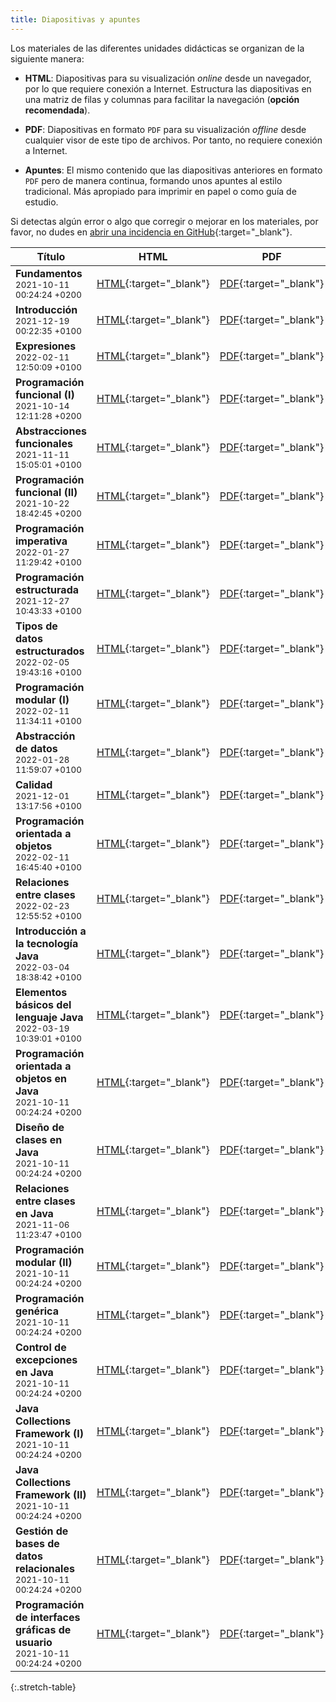 ```yaml
---
title: Diapositivas y apuntes
---
```


Los materiales de las diferentes unidades didácticas se organizan de la siguiente manera:

- **HTML**: Diapositivas para su visualización *online* desde un navegador, por lo que requiere conexión a Internet. Estructura las diapositivas en una matriz de filas y columnas para facilitar la navegación (**opción recomendada**).

- **PDF**: Diapositivas en formato `PDF` para su visualización *offline* desde cualquier visor de este tipo de archivos. Por tanto, no requiere conexión a Internet.

- **Apuntes**: El mismo contenido que las diapositivas anteriores en formato `PDF` pero de manera continua, formando unos apuntes al estilo tradicional. Más apropiado para imprimir en papel o como guía de estudio.

Si detectas algún error o algo que corregir o mejorar en los materiales, por favor, no dudes en [abrir una incidencia en GitHub](https://github.com/ricpelo/pro/issues/new){:target="_blank"}.

| Título | HTML | PDF | Apuntes | Ejercicios | Prácticas |
| ------ |:----:|:---:|:-------:|:----------:|:---------:|
| <strong>Fundamentos</strong><br><small class="fecha" title="Última actualización">2021-10-11 00:24:24 +0200</small> | [HTML](slides/fundamentos.html){:target="_blank"} | [PDF](pdf/fundamentos.pdf){:target="_blank"} | [Apuntes](apuntes/fundamentos-apuntes.pdf){:target="_blank"}
| <strong>Introducción</strong><br><small class="fecha" title="Última actualización">2021-12-19 00:22:35 +0100</small> | [HTML](slides/introduccion.html){:target="_blank"} | [PDF](pdf/introduccion.pdf){:target="_blank"} | [Apuntes](apuntes/introduccion-apuntes.pdf){:target="_blank"}
| <strong>Expresiones</strong><br><small class="fecha" title="Última actualización">2022-02-11 12:50:09 +0100</small> | [HTML](slides/expresiones.html){:target="_blank"} | [PDF](pdf/expresiones.pdf){:target="_blank"} | [Apuntes](apuntes/expresiones-apuntes.pdf){:target="_blank"}
| <strong>Programación funcional (I)</strong><br><small class="fecha" title="Última actualización">2021-10-14 12:11:28 +0200</small> | [HTML](slides/programacion-funcional-i.html){:target="_blank"} | [PDF](pdf/programacion-funcional-i.pdf){:target="_blank"} | [Apuntes](apuntes/programacion-funcional-i-apuntes.pdf){:target="_blank"}
| <strong>Abstracciones funcionales</strong><br><small class="fecha" title="Última actualización">2021-11-11 15:05:01 +0100</small> | [HTML](slides/abstracciones-funcionales.html){:target="_blank"} | [PDF](pdf/abstracciones-funcionales.pdf){:target="_blank"} | [Apuntes](apuntes/abstracciones-funcionales-apuntes.pdf){:target="_blank"}
| <strong>Programación funcional (II)</strong><br><small class="fecha" title="Última actualización">2021-10-22 18:42:45 +0200</small> | [HTML](slides/programacion-funcional-ii.html){:target="_blank"} | [PDF](pdf/programacion-funcional-ii.pdf){:target="_blank"} | [Apuntes](apuntes/programacion-funcional-ii-apuntes.pdf){:target="_blank"} | [Ejercicios](ejercicios/programacion-funcional-ii-ejercicios.pdf){:target="_blank"}<br><small class="fecha" title="Última actualización">2021-12-20 13:40:39 +0100</small>
| <strong>Programación imperativa</strong><br><small class="fecha" title="Última actualización">2022-01-27 11:29:42 +0100</small> | [HTML](slides/programacion-imperativa.html){:target="_blank"} | [PDF](pdf/programacion-imperativa.pdf){:target="_blank"} | [Apuntes](apuntes/programacion-imperativa-apuntes.pdf){:target="_blank"}
| <strong>Programación estructurada</strong><br><small class="fecha" title="Última actualización">2021-12-27 10:43:33 +0100</small> | [HTML](slides/programacion-estructurada.html){:target="_blank"} | [PDF](pdf/programacion-estructurada.pdf){:target="_blank"} | [Apuntes](apuntes/programacion-estructurada-apuntes.pdf){:target="_blank"} | [Ejercicios](ejercicios/programacion-estructurada-ejercicios.pdf){:target="_blank"}<br><small class="fecha" title="Última actualización">2021-10-11 00:24:24 +0200</small>
| <strong>Tipos de datos estructurados</strong><br><small class="fecha" title="Última actualización">2022-02-05 19:43:16 +0100</small> | [HTML](slides/tipos-de-datos-estructurados.html){:target="_blank"} | [PDF](pdf/tipos-de-datos-estructurados.pdf){:target="_blank"} | [Apuntes](apuntes/tipos-de-datos-estructurados-apuntes.pdf){:target="_blank"} | [Ejercicios](ejercicios/tipos-de-datos-estructurados-ejercicios.pdf){:target="_blank"}<br><small class="fecha" title="Última actualización">2021-10-29 17:10:11 +0200</small>
| <strong>Programación modular (I)</strong><br><small class="fecha" title="Última actualización">2022-02-11 11:34:11 +0100</small> | [HTML](slides/programacion-modular-i.html){:target="_blank"} | [PDF](pdf/programacion-modular-i.pdf){:target="_blank"} | [Apuntes](apuntes/programacion-modular-i-apuntes.pdf){:target="_blank"} | [Ejercicios](ejercicios/programacion-modular-i-ejercicios.pdf){:target="_blank"}<br><small class="fecha" title="Última actualización">2021-10-11 00:24:24 +0200</small> | [Prácticas](practicas/programacion-modular-i-practicas.pdf){:target="_blank"}<br><small class="fecha" title="Última actualización">2022-01-12 20:28:59 +0100</small>
| <strong>Abstracción de datos</strong><br><small class="fecha" title="Última actualización">2022-01-28 11:59:07 +0100</small> | [HTML](slides/abstraccion-de-datos.html){:target="_blank"} | [PDF](pdf/abstraccion-de-datos.pdf){:target="_blank"} | [Apuntes](apuntes/abstraccion-de-datos-apuntes.pdf){:target="_blank"}
| <strong>Calidad</strong><br><small class="fecha" title="Última actualización">2021-12-01 13:17:56 +0100</small> | [HTML](slides/calidad.html){:target="_blank"} | [PDF](pdf/calidad.pdf){:target="_blank"} | [Apuntes](apuntes/calidad-apuntes.pdf){:target="_blank"}
| <strong>Programación orientada a objetos</strong><br><small class="fecha" title="Última actualización">2022-02-11 16:45:40 +0100</small> | [HTML](slides/programacion-orientada-a-objetos.html){:target="_blank"} | [PDF](pdf/programacion-orientada-a-objetos.pdf){:target="_blank"} | [Apuntes](apuntes/programacion-orientada-a-objetos-apuntes.pdf){:target="_blank"} | [Ejercicios](ejercicios/programacion-orientada-a-objetos-ejercicios.pdf){:target="_blank"}<br><small class="fecha" title="Última actualización">2021-10-11 00:24:24 +0200</small>
| <strong>Relaciones entre clases</strong><br><small class="fecha" title="Última actualización">2022-02-23 12:55:52 +0100</small> | [HTML](slides/relaciones-entre-clases.html){:target="_blank"} | [PDF](pdf/relaciones-entre-clases.pdf){:target="_blank"} | [Apuntes](apuntes/relaciones-entre-clases-apuntes.pdf){:target="_blank"} | [Ejercicios](ejercicios/relaciones-entre-clases-ejercicios.pdf){:target="_blank"}<br><small class="fecha" title="Última actualización">2021-10-11 00:24:24 +0200</small>
| <strong>Introducción a la tecnología Java</strong><br><small class="fecha" title="Última actualización">2022-03-04 18:38:42 +0100</small> | [HTML](slides/introduccion-a-la-tecnologia-java.html){:target="_blank"} | [PDF](pdf/introduccion-a-la-tecnologia-java.pdf){:target="_blank"} | [Apuntes](apuntes/introduccion-a-la-tecnologia-java-apuntes.pdf){:target="_blank"}
| <strong>Elementos básicos del lenguaje Java</strong><br><small class="fecha" title="Última actualización">2022-03-19 10:39:01 +0100</small> | [HTML](slides/elementos-basicos-del-lenguaje-java.html){:target="_blank"} | [PDF](pdf/elementos-basicos-del-lenguaje-java.pdf){:target="_blank"} | [Apuntes](apuntes/elementos-basicos-del-lenguaje-java-apuntes.pdf){:target="_blank"} | [Ejercicios](ejercicios/elementos-basicos-del-lenguaje-java-ejercicios.pdf){:target="_blank"}<br><small class="fecha" title="Última actualización">2021-10-11 00:24:24 +0200</small>
| <strong>Programación orientada a objetos en Java</strong><br><small class="fecha" title="Última actualización">2021-10-11 00:24:24 +0200</small> | [HTML](slides/programacion-orientada-a-objetos-en-java.html){:target="_blank"} | [PDF](pdf/programacion-orientada-a-objetos-en-java.pdf){:target="_blank"} | [Apuntes](apuntes/programacion-orientada-a-objetos-en-java-apuntes.pdf){:target="_blank"} | [Ejercicios](ejercicios/programacion-orientada-a-objetos-en-java-ejercicios.pdf){:target="_blank"}<br><small class="fecha" title="Última actualización">2021-10-11 00:24:24 +0200</small>
| <strong>Diseño de clases en Java</strong><br><small class="fecha" title="Última actualización">2021-10-11 00:24:24 +0200</small> | [HTML](slides/diseno-de-clases-en-java.html){:target="_blank"} | [PDF](pdf/diseno-de-clases-en-java.pdf){:target="_blank"} | [Apuntes](apuntes/diseno-de-clases-en-java-apuntes.pdf){:target="_blank"}
| <strong>Relaciones entre clases en Java</strong><br><small class="fecha" title="Última actualización">2021-11-06 11:23:47 +0100</small> | [HTML](slides/relaciones-entre-clases-en-java.html){:target="_blank"} | [PDF](pdf/relaciones-entre-clases-en-java.pdf){:target="_blank"} | [Apuntes](apuntes/relaciones-entre-clases-en-java-apuntes.pdf){:target="_blank"}
| <strong>Programación modular (II)</strong><br><small class="fecha" title="Última actualización">2021-10-11 00:24:24 +0200</small> | [HTML](slides/programacion-modular-ii.html){:target="_blank"} | [PDF](pdf/programacion-modular-ii.pdf){:target="_blank"} | [Apuntes](apuntes/programacion-modular-ii-apuntes.pdf){:target="_blank"} | [Ejercicios](ejercicios/programacion-modular-ii-ejercicios.pdf){:target="_blank"}<br><small class="fecha" title="Última actualización">2021-10-11 00:24:24 +0200</small>
| <strong>Programación genérica</strong><br><small class="fecha" title="Última actualización">2021-10-11 00:24:24 +0200</small> | [HTML](slides/programacion-generica.html){:target="_blank"} | [PDF](pdf/programacion-generica.pdf){:target="_blank"} | [Apuntes](apuntes/programacion-generica-apuntes.pdf){:target="_blank"}
| <strong>Control de excepciones en Java</strong><br><small class="fecha" title="Última actualización">2021-10-11 00:24:24 +0200</small> | [HTML](slides/control-de-excepciones-en-java.html){:target="_blank"} | [PDF](pdf/control-de-excepciones-en-java.pdf){:target="_blank"} | [Apuntes](apuntes/control-de-excepciones-en-java-apuntes.pdf){:target="_blank"}
| <strong>Java Collections Framework (I)</strong><br><small class="fecha" title="Última actualización">2021-10-11 00:24:24 +0200</small> | [HTML](slides/java-collections-framework-i.html){:target="_blank"} | [PDF](pdf/java-collections-framework-i.pdf){:target="_blank"} | [Apuntes](apuntes/java-collections-framework-i-apuntes.pdf){:target="_blank"}
| <strong>Java Collections Framework (II)</strong><br><small class="fecha" title="Última actualización">2021-10-11 00:24:24 +0200</small> | [HTML](slides/java-collections-framework-ii.html){:target="_blank"} | [PDF](pdf/java-collections-framework-ii.pdf){:target="_blank"} | [Apuntes](apuntes/java-collections-framework-ii-apuntes.pdf){:target="_blank"}
| <strong>Gestión de bases de datos relacionales</strong><br><small class="fecha" title="Última actualización">2021-10-11 00:24:24 +0200</small> | [HTML](slides/gestion-de-bases-de-datos-relacionales.html){:target="_blank"} | [PDF](pdf/gestion-de-bases-de-datos-relacionales.pdf){:target="_blank"} | [Apuntes](apuntes/gestion-de-bases-de-datos-relacionales-apuntes.pdf){:target="_blank"}
| <strong>Programación de interfaces gráficas de usuario</strong><br><small class="fecha" title="Última actualización">2021-10-11 00:24:24 +0200</small> | [HTML](slides/programacion-de-interfaces-graficas-de-usuario.html){:target="_blank"} | [PDF](pdf/programacion-de-interfaces-graficas-de-usuario.pdf){:target="_blank"} | [Apuntes](apuntes/programacion-de-interfaces-graficas-de-usuario-apuntes.pdf){:target="_blank"}
{:.stretch-table}
